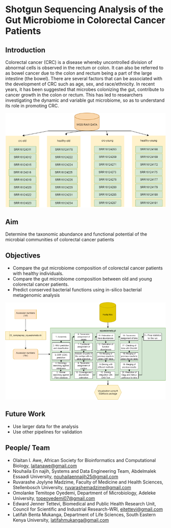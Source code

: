 # Shotgun Sequencing Analysis of the Gut Microbiome in Colorectal Cancer Patients

## Introduction
Colorectal cancer (CRC) is a disease whereby uncontrolled division of abnormal cells is observed
in the rectum or colon. It can also be referred to as bowel cancer due to the colon and rectum being a 
part of the large intestine (the bowel). There are several factors that can be associated with the development
of CRC such as age, sex, and race/ethnicity.
In recent years, it has been suggested that microbes colonizing the gut, contribute to cancer growth in
the colon or rectum. This has led to researchers investigating the dynamic and variable gut microbiome,
so as to understand its role in promoting CRC.


![figure](./figures/data_samples.png)

## Aim
Determine the taxonomic abundance and functional potential of the microbial communities of colorectal cancer patients

## Objectives  
 
 - Compare the gut microbiome composition of colorectal cancer patients with healthy individuals.
 - Compare the gut microbiome composition between old and young colorectal cancer patients.
 - Predict conserved bacterial functions using in-silico bacterial metagenomic analysis 
 
![figure](./figures/run_squeezemeta.png)


## Future Work
* Use larger data for the analysis
* Use other pipelines for validation


 ## People/ Team
 * Olaitan I. Awe, African Society for Bioinformatics and Computational Biology, laitanawe@gmail.com
 * Nouhaila En najih, Systems and Data Engineering Team, Abdelmalek Essaadi University, nouhailaennajih25@gmail.com
 * Ruvarashe Joylyne Madzime, Faculty of Medicine and Health Sciences, Stellenbosch University, ruvarashemadzime@gmail.com
 * Omolanke Temitope Oyedemi, Department of Microbiology, Adeleke University, topeoyedemi07@gmail.com
 * Edward Jenner Tettevi, Biomedical and Public Health Research Unit, Council for Scientific and Industrial Research-WRI, ejtettevi@gmail.com
 * Latifah Benta Mukanga, Department of Life Sciences, South Eastern Kenya University, latifahmukanga@gmail.com
